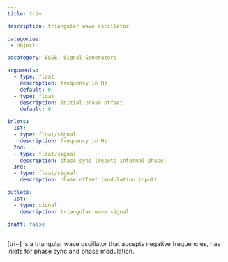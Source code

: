 ```yaml
---
title: tri~

description: triangular wave oscillator

categories:
 - object

pdcategory: ELSE, Signal Generators

arguments:
  - type: float
    description: frequency in Hz
    default: 0
  - type: float
    description: initial phase offset
    default: 0

inlets:
  1st:
  - type: float/signal
    description: frequency in Hz
  2nd:
  - type: float/signal
    description: phase sync (resets internal phase)
  3rd:
  - type: float/signal
    description: phase offset (modulation input)

outlets:
  1st:
  - type: signal
    description: triangular wave signal

draft: false
---
```


[tri~] is a triangular wave oscillator that accepts negative frequencies, has inlets for phase sync and phase modulation.
